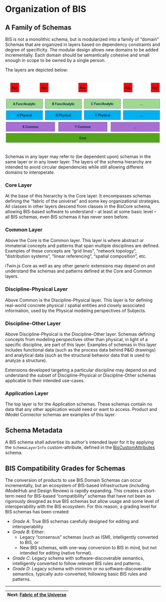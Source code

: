 # Organization of BIS

## A Family of Schemas

BIS is not a monolithic schema, but is modularized into a family of “domain” Schemas that are organized in layers based on dependency constraints and degree of specificity. The modular design allows new domains to be added incrementally. Each domain should be semantically cohesive and small enough in scope to be owned by a single person.

The layers are depicted below:

&nbsp;
![A Family of Schemas](../media/a-family-of-schemas.png)
&nbsp;

Schemas in any layer may refer to (be dependent upon) schemas in the same layer or in any lower layer. The layers of the schema hierarchy are intended to avoid circular dependencies while still allowing different domains to interoperate.

### Core Layer

At the base of this hierarchy is the Core layer. It encompasses schemas defining the “fabric of the universe” and some key organizational strategies. All classes in other layers descend from classes in the BisCore schema, allowing BIS-based software to understand – at least at some basic level – all BIS schemas, even BIS schemas it has never seen before.

### Common Layer

Above the Core is the Common layer. This layer is where abstract or immaterial concepts and patterns that span multiple disciplines are defined. Examples of these concepts are “grid lines”, “network topology”, “distribution systems”, “linear referencing”, “spatial composition”, etc.

iTwin.js Core as well as any other generic extensions may depend on and understand the schemas and patterns defined at the Core and Common layers.

### Discipline-Physical Layer

Above Common is the Discipline-Physical layer. This layer is for defining real-world concrete physical / spatial entities and closely associated information, used by the Physical modeling perspectives of Subjects.

### Discipline-Other Layer

Above Discipline-Physical is the Discipline-Other layer. Schemas defining concepts from modeling perspectives other than physical, in light of a specific discipline, are part of this layer. Examples of schemas in this layer includes functional data (such as the process data behind P&ID drawings) and analytical data (such as the structural behavior data that is used to analyze a structure).

Extensions developed targeting a particular discipline may depend on and understand the subset of Discipline-Physical or Discipline-Other schemas applicable to their intended use-cases.

### Application Layer

The top layer is for the Application schemas. These schemas contain no data that any other application would need or want to access. Product and iModel Connector schemas are examples of this layer.

## Schema Metadata

A BIS schema shall advertise its author's intended layer for it by applying the `SchemaLayerInfo` custom-attribute, defined in the [BisCustomAttributes](../../domains/BisCustomAttributes.ecschema.md) schema.

## BIS Compatibility Grades for Schemas

The conversion of products to use BIS Domain Schemas can occur incrementally, but an ecosystem of BIS-based infrastructure (including iModelHub and Design Review) is rapidly expanding. This creates a short-term need for BIS-based “compatibility” schemas that have not been as rigorously designed as true BIS schemas but allow usage and some level of interoperability with the BIS ecosystem. For this reason, a grading level for BIS schemas has been created:

- _Grade A_: True BIS schemas carefully designed for editing and interoperability
- _Grade B_: Either:
  - Legacy “consensus” schemas (such as ISM), intelligently converted to BIS, or
  - New BIS schemas, with one-way conversion to BIS in mind, but not intended for editing (native format).
- _Grade C_: Legacy schema with software-discoverable semantics, intelligently converted to follow relevant BIS rules and patterns.
- _Grade D_: Legacy schema with minimim or no software-discoverable semantics, typically auto-converted, following basic BIS rules and patterns.

---

| Next: [Fabric of the Universe](./fabric-of-the-universe.md)
|:---
